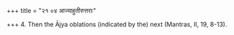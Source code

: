 +++
title = "२१ ०४ आज्याहुतीरुत्तराः"

+++
4. Then the Ājya oblations (indicated by the) next (Mantras, II, 19, 8-13).
